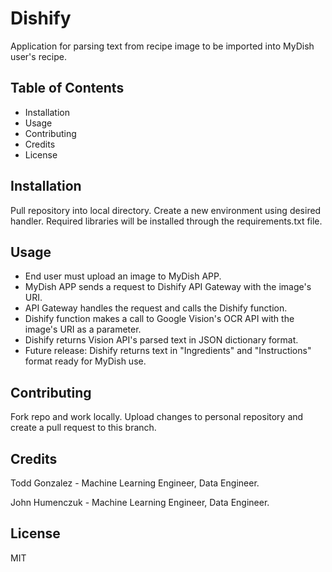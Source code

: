 # Dishify
Application for parsing text from recipe image to be imported into MyDish user's recipe.

## Table of Contents
- Installation
- Usage
- Contributing
- Credits
- License

## Installation
Pull repository into local directory. Create a new environment using desired handler. Required libraries will be installed through the requirements.txt file.

## Usage
- End user must upload an image to MyDish APP.
- MyDish APP sends a request to Dishify API Gateway with the image's URI.
- API Gateway handles the request and calls the Dishify function.
- Dishify function makes a call to Google Vision's OCR API with the image's URI as a parameter.
- Dishify returns Vision API's parsed text in JSON dictionary format.
- Future release: Dishify returns text in "Ingredients" and "Instructions" format ready for MyDish use.

## Contributing
Fork repo and work locally. Upload changes to personal repository and create a pull request to this branch.

## Credits
Todd Gonzalez - Machine Learning Engineer, Data Engineer.

John Humenczuk - Machine Learning Engineer, Data Engineer.

## License
MIT
